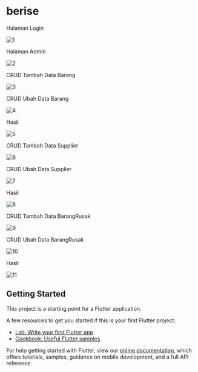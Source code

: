 # berise
Halaman Login

![1](https://user-images.githubusercontent.com/64577739/123501299-393d5700-d66e-11eb-95cb-6c8631a5fa3d.jpeg)

Halaman Admin

![2](https://user-images.githubusercontent.com/64577739/123501303-3f333800-d66e-11eb-8245-de6d22b4e209.jpeg)

CRUD Tambah Data Barang

![3](https://user-images.githubusercontent.com/64577739/123501306-43f7ec00-d66e-11eb-8e1e-24ba601d23c1.jpeg)

CRUD Ubah Data Barang

![4](https://user-images.githubusercontent.com/64577739/123501310-49553680-d66e-11eb-8e51-aadb77eeac18.jpeg)

Hasil 

![5](https://user-images.githubusercontent.com/64577739/123501323-51ad7180-d66e-11eb-871c-65406aec3011.jpeg)

CRUD Tambah Data Supplier

![6 ](https://user-images.githubusercontent.com/64577739/123501329-570abc00-d66e-11eb-8f8b-b9c33643ab0b.jpeg)

CRUD Ubah Data Supplier

![7](https://user-images.githubusercontent.com/64577739/123501339-5eca6080-d66e-11eb-98ea-771bae3597fa.jpeg)

Hasil

![8](https://user-images.githubusercontent.com/64577739/123501342-6427ab00-d66e-11eb-97dc-2be83a9df631.jpeg)

CRUD Tambah Data BarangRusak

![9](https://user-images.githubusercontent.com/64577739/123501350-6c7fe600-d66e-11eb-9f51-1a294555a59d.jpeg)

CRUD Ubah Data BarangRusak

![10](https://user-images.githubusercontent.com/64577739/123501355-71dd3080-d66e-11eb-9b3a-1971c59c3c49.jpeg)

Hasil

![11](https://user-images.githubusercontent.com/64577739/123501358-773a7b00-d66e-11eb-8e38-d3957c9a1fbe.jpeg)

## Getting Started

This project is a starting point for a Flutter application.

A few resources to get you started if this is your first Flutter project:

- [Lab: Write your first Flutter app](https://flutter.dev/docs/get-started/codelab)
- [Cookbook: Useful Flutter samples](https://flutter.dev/docs/cookbook)

For help getting started with Flutter, view our
[online documentation](https://flutter.dev/docs), which offers tutorials,
samples, guidance on mobile development, and a full API reference.
